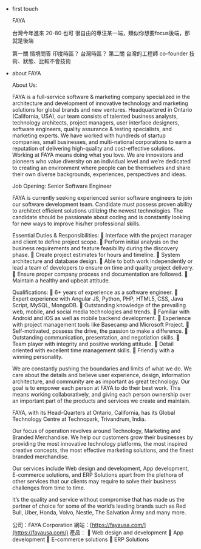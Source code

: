 - first touch
    
    FAYA
    
    台灣今年進來 20-80 也可 很自由的專注某一端，類似你想要focus後端，那就是後端
    
    第一關 情境問答 印度時區？ 台灣時區？ 第二關 台灣的工程師 co-founder 技術、狀態、比較不會技術
    
- about FAYA
    
    About Us:
    
    FAYA is a full-service software & marketing company specialized in the architecture and development of innovative technology and marketing solutions for global brands and new ventures. Headquartered in Ontario (California, USA), our team consists of talented business analysts, technology architects, project managers, user interface designers, software engineers, quality assurance & testing specialists, and marketing experts. We have worked with hundreds of startup companies, small businesses, and multi-national corporations to earn a reputation of delivering high-quality and cost-effective solutions. Working at FAYA means doing what you love. We are innovators and pioneers who value diversity on an individual level and we’re dedicated to creating an environment where people can be themselves and share their own diverse backgrounds, experiences, perspectives and ideas.
    
    Job Opening: Senior Software Engineer
    
    FAYA is currently seeking experienced senior software engineers to join our software development team. Candidate must possess proven ability to architect efficient solutions utilizing the newest technologies. The candidate should be passionate about coding and is constantly looking for new ways to improve his/her professional skills.
    
    Essential Duties & Responsibilities:  Interface with the project manager and client to define project scope.  Perform initial analysis on the business requirements and feature feasibility during the discovery phase.  Create project estimates for hours and timeline.  System architecture and database design.  Able to both work independently or lead a team of developers to ensure on time and quality project delivery.  Ensure proper company process and documentation are followed.  Maintain a healthy and upbeat attitude.
    
    Qualifications:  6+ years of experience as a software engineer.  Expert experience with Angular JS, Python, PHP, HTML5, CSS, Java Script, MySQL, MongoDB.  Outstanding knowledge of the prevailing web, mobile, and social media technologies and trends.  Familiar with Android and iOS as well as mobile backend development.  Experience with project management tools like Basecamp and Microsoft Project.  Self-motivated, possess the drive, the passion to make a difference.  Outstanding communication, presentation, and negotiation skills.  Team player with integrity and positive working attitude.  Detail oriented with excellent time management skills.  Friendly with a winning personality.
    
    We are constantly pushing the boundaries and limits of what we do. We care about the details and believe user experience, design, information architecture, and community are as important as great technology. Our goal is to empower each person at FAYA to do their best work. This means working collaboratively, and giving each person ownership over an important part of the products and services we create and maintain.
    
    FAYA, with its Head-Quarters at Ontario, California, has its Global Technology Centre at Technopark, Trivandrum, India.
    
    Our focus of operation revolves around Technology, Marketing and Branded Merchandise. We help our customers grow their businesses by providing the most innovative technology platforms, the most inspired creative concepts, the most effective marketing solutions, and the finest branded merchandise.
    
    Our services include Web design and development, App development, E-commerce solutions, and ERP Solutions apart from the plethora of other services that our clients may require to solve their business challenges from time to time.
    
    It’s the quality and service without compromise that has made us the partner of choice for some of the world’s leading brands such as Red Bull, Uber, Honda, Volvo, Nestle, The Salvation Army and many more.
    
    公司：FAYA Corporation 網站：[https://fayausa.com/](https://fayausa.com/) 產品：  Web design and development  App development  E-commerce solutions  ERP Solutions